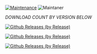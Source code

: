 [![Maintenance](https://img.shields.io/badge/Maintained%3F-yes-green.svg)](https://GitHub.com/Naereen/StrapDown.js/graphs/commit-activity)   ![Maintaner](https://img.shields.io/badge/maintainer-Dustxyz-blue)

*DOWNLOAD COUNT BY VERSION BELOW*

[![Github Releases (by Release)](https://img.shields.io/github/downloads/HyconOS-Releases/YSL/v2.0/total.svg)](https://GitHub.com/HyconOS-Releases/YSL/releases)


[![Github Releases (by Release)](https://img.shields.io/github/downloads/HyconOS-Releases/YSL/v1.5/total.svg)](https://GitHub.com/HyconOS-Releases/YSL/releases)


[![Github Releases (by Release)](https://img.shields.io/github/downloads/HyconOS-Releases/YSL/v1.0/total.svg)](https://GitHub.com/HyconOS-Releases/YSL/releases)
